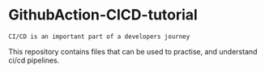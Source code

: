 # GithubAction-CICD-tutorial
```CI/CD is an important part of a developers journey```

This repository contains files that can be used to practise, and understand ci/cd pipelines.
